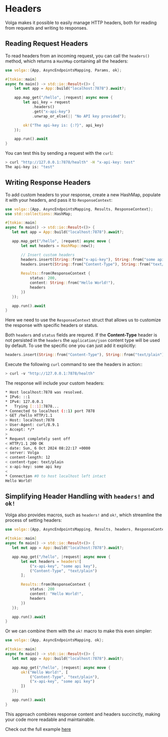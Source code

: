 # Headers

Volga makes it possible to easily manage HTTP headers, both for reading from requests and writing to responses.

## Reading Request Headers

To read headers from an incoming request, you can call the `headers()` method, which returns a `HashMap` containing all the headers:
```rust
use volga::{App, AsyncEndpointsMapping, Params, ok};

#[tokio::main]
async fn main() -> std::io::Result<()> {
    let mut app = App::build("localhost:7878").await?;

    app.map_get("/hello", |request| async move {
        let api_key = request
            .headers()
            .get("x-api-key")
            .unwrap_or_else(|| "No API key provided");

        ok!("The api-key is: {:?}", api_key)
    });

    app.run().await
}
```
You can test this by sending a request with the `curl`:
```bash
> curl "http://127.0.0.1:7878/health" -H "x-api-key: test"
The api-key is: "test"
```
## Writing Response Headers
To add custom headers to your response, create a new HashMap, populate it with your headers, and pass it to `ResponseContext`:
```rust
use volga::{App, AsyncEndpointsMapping, Results, ResponseContext};
use std::collections::HashMap;

#[tokio::main]
async fn main() -> std::io::Result<()> {
   let mut app = App::build("localhost:7878").await?;

   app.map_get("/hello", |request| async move {
       let mut headers = HashMap::new();

       // Insert custom headers
       headers.insert(String::from("x-api-key"), String::from("some api key"));
       headers.insert(String::from("Content-Type"), String::from("text/plain"));
       
       Results::from(ResponseContext {
           status: 200,
           content: String::from("Hello World!"),
           headers
       })
   });

   app.run().await
}
```
Here we need to use the `ResponseContext` struct that allows us to customize the response with specific headers or status.

Both `headers` and `status` fields are requred. If the **Content-Type** header is not persisted in the `headers` the `application/json` content type will be used by default. To use the specific one you can just add it explicitly:
```rust
headers.insert(String::from("Content-Type"), String::from("text/plain"));
```
Execute the following `curl` command to see the headers in action::
```bash
> curl -v "http://127.0.0.1:7878/health"
```
The response will include your custom headers:
```bash
* Host localhost:7878 was resolved.
* IPv6: ::1
* IPv4: 127.0.0.1
*   Trying [::1]:7878...
* Connected to localhost (::1) port 7878
> GET /hello HTTP/1.1
> Host: localhost:7878
> User-Agent: curl/8.9.1
> Accept: */*
>
* Request completely sent off
< HTTP/1.1 200 OK
< date: Sun, 6 Oct 2024 08:22:17 +0000
< server: Volga
< content-length: 12
< content-type: text/plain
< x-api-key: some api key
<
* Connection #0 to host localhost left intact
Hello World!
```
## Simplifying Header Handling with `headers!` and `ok!`
Volga also provides macros, such as `headers!` and `ok!`, which streamline the process of setting headers:
```rust
use volga::{App, AsyncEndpointsMapping, Results, headers, ResponseContext};

#[tokio::main]
async fn main() -> std::io::Result<()> {
   let mut app = App::build("localhost:7878").await?;

   app.map_get("/hello", |request| async move {
       let mut headers = headers![
           ("x-api-key", "some api key"),
           ("Content-Type", "text/plain")
       ];

       Results::from(ResponseContext {
           status: 200
           content: "Hello World!",
           headers
       })
   });

   app.run().await
}
```
Or we can combine them with the `ok!` macro to make this even simpler:
```rust
use volga::{App, AsyncEndpointsMapping, ok};

#[tokio::main]
async fn main() -> std::io::Result<()> {
   let mut app = App::build("localhost:7878").await?;

   app.map_get("/hello", |request| async move {
       ok!("Hello World!", [
           ("Content-Type", "text/plain"),
           ("x-api-key", "some api key")
       ])
   });

   app.run().await
}
```
This approach combines response content and headers succinctly, making your code more readable and maintainable.

Check out the full example [here](https://github.com/RomanEmreis/volga/blob/main/examples/headers.rs)
